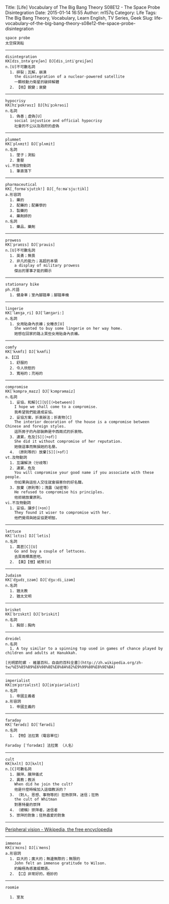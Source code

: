 Title: [Life] Vocabulary of The Big Bang Theory S08E12 - The Space Probe Disintegration
Date: 2015-01-14 16:55
Author: m157q
Category: Life
Tags: The Big Bang Theory, Vocabulary, Learn English, TV Series, Geek
Slug: life-vocabulary-of-the-big-bang-theory-s08e12-the-space-probe-disintegration

<!--more-->  
  
```  
space probe  
太空探測船  
```  
  
---  
  
```  
disintegration  
KK[dɪs͵ɪntəˋgreʃən] DJ[dis͵intiˋgreiʃən]  
n.[U]不可數名詞  
  1. 碎裂；瓦解，崩潰  
    the disintegration of a nuclear-powered satellite  
    一顆核動力衛星的破碎解體  
  2. 【核】銳變；衰變  
```  
  
---  
  
```  
hypocrisy  
KK[hɪˋpɑkrəsɪ] DJ[hiˋpɔkrəsi]  
n.名詞  
  1. 偽善；虛偽[U]  
    social injustice and official hypocrisy  
    社會的不公以及政府的虛偽  
```  
  
---  
  
```  
plummet  
KK[ˋplʌmɪt] DJ[ˋplʌmit]  
n.名詞  
  1. 墜子；測鉛  
  2. 重壓  
vi.不及物動詞  
  1. 筆直落下  
```  
  
---  
  
```  
pharmaceutical  
KK[͵fɑrməˋsjutɪk!] DJ[͵fɑ:məˋsju:tikl]  
a.形容詞  
  1. 藥的  
  2. 配藥的；配藥學的  
  3. 製藥的  
  4. 藥劑師的  
n.名詞  
  1. 藥品，藥劑  
```  
  
---  
  
```  
prowess  
KK[ˋpraʊɪs] DJ[ˋprauis]  
n.[U]不可數名詞  
  1. 英勇；無畏  
  2. 非凡的能力；高超的本領  
    a display of military prowess  
    傑出的軍事才能的顯示  
```  
  
---  
  
```  
stationary bike  
ph.片語  
  1. 健身車；室內腳踏車；腳踏車機  
```  
  
---  
  
```  
lingerie  
KK[ˋlænʒə͵ri] DJ[ˋlænʒəri:]  
n.名詞  
  1. 女用貼身內衣褲；女睡衣[U]  
    She wanted to buy some lingerie on her way home.  
    她想在回家的路上買些女用貼身內衣褲。  
```  
  
---  
  
```  
comfy  
KK[ˋkʌmfɪ] DJ[ˋkʌmfi]  
a.【口】  
  1. 舒服的  
  2. 令人欣慰的  
  3. 寬裕的；充裕的  
```  
  
---  
  
```  
compromise  
KK[ˋkɑmprə͵maɪz] DJ[ˋkɔmprəmaiz]  
n.名詞  
  1. 妥協，和解[C][U][（+between）]  
    I hope we shall come to a compromise.  
    我希望我們能達成妥協。  
  2. 妥協方案，折衷辦法；折衷物[C]  
    The interior decoration of the house is a compromise between Chinese and foreign styles.  
    這所房子的內部裝飾是中西兩式的折衷物。  
  3. 連累，危及[S][（+of）]  
    She did it without compromise of her reputation.  
    她做這事而無損她的名譽。  
  4. （原則等的）放棄[S][（+of）]  
vt.及物動詞  
  1. 互讓解決（分歧等）  
  2. 連累，危及  
    You will compromise your good name if you associate with these people.  
    你如果與這些人交往就會損害你的好名聲。  
  3. 放棄（原則等）；洩露（祕密等）  
    He refused to compromise his principles.  
    他拒絕放棄原則。  
vi.不及物動詞  
  1. 妥協，讓步[（+on）]  
    They found it wiser to compromise with her.  
    他們覺得與她妥協更明智。  
```  
  
---  
  
```  
lettuce  
KK[ˋlɛtɪs] DJ[ˋletis]  
n.名詞  
  1. 萵苣[C][U]  
    Go and buy a couple of lettuces.  
    去買兩棵萵苣吧。  
  2. 【美】【俚】紙幣[U]  
```  
  
---  
  
```  
Judaism  
KK[ˋdʒudɪ͵ɪzəm] DJ[ˋdʒu:di͵izəm]  
n.名詞  
  1. 猶太教  
  2. 猶太文明  
```  
  
---  
  
```  
brisket  
KK[ˋbrɪskɪt] DJ[ˋbriskit]  
n.名詞  
  1. 胸部；胸肉  
```  
  
---  
  
```  
dreidel  
n.名詞  
  1. A toy similar to a spinning top used in games of chance played by children and adults at Hanukkah.  
  
[光明節陀螺 - 維基百科，自由的百科全書](http://zh.wikipedia.org/zh-tw/%E5%85%89%E6%98%8E%E8%8A%82%E9%99%80%E8%9E%BA)  
```  
  
---  
  
```  
imperialist  
KK[ɪmˋpɪrɪəlɪst] DJ[imˋpiəriəlist]  
n.名詞  
  1. 帝國主義者  
a.形容詞  
  1. 帝國主義的  
```  
  
---  
  
```  
faraday  
KK[ˋfærədɪ] DJ[ˋfærədi]  
n.名詞  
  1. 【物】法拉第（電容單位）  
  
Faraday [ˋfɑrədæɪ] 法拉第 （人名）  
```  
  
---  
  
```  
cult  
KK[kʌlt] DJ[kʌlt]  
n.[C]可數名詞  
  1. 膜拜，膜拜儀式  
  2. 異教；教派  
    When did he join the cult?  
    他是什麼時候加入這個教派的？  
  3. （對人、思想、事物等的）狂熱崇拜，迷信；狂熱  
    the cult of Whitman  
    對惠特曼的崇拜  
  4. （總稱）崇拜者，迷信者  
  5. 崇拜的對象；狂熱喜愛的對象  
```  
  
---  
  
[Peripheral vision - Wikipedia, the free encyclopedia](http://en.wikipedia.org/wiki/Peripheral_vision)  
  
---  
  
```  
immense  
KK[ɪˋmɛns] DJ[iˋmens]  
a.形容詞  
  1. 巨大的；廣大的；無邊無際的；無限的  
    John felt an immense gratitude to Wilson.  
    約翰極為感激威爾遜。  
  2. 【口】非常好的，極妙的  
```  
  
---  
  
```  
roomie  
  
  1. 室友  
```  
  
